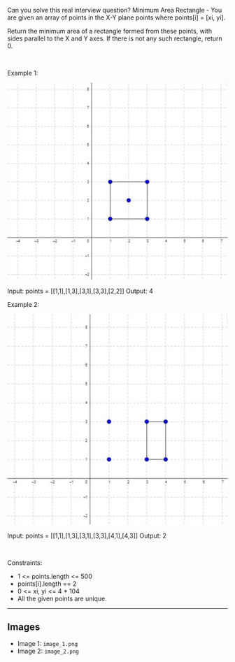 Can you solve this real interview question? Minimum Area Rectangle - You are given an array of points in the X-Y plane points where points[i] = [xi, yi].

Return the minimum area of a rectangle formed from these points, with sides parallel to the X and Y axes. If there is not any such rectangle, return 0.

 

Example 1:

![Example 1](./image_1.png)


Input: points = [[1,1],[1,3],[3,1],[3,3],[2,2]]
Output: 4


Example 2:

![Example 2](./image_2.png)


Input: points = [[1,1],[1,3],[3,1],[3,3],[4,1],[4,3]]
Output: 2


 

Constraints:

 * 1 <= points.length <= 500
 * points[i].length == 2
 * 0 <= xi, yi <= 4 * 104
 * All the given points are unique.

---

## Images

- Image 1: `image_1.png`
- Image 2: `image_2.png`
